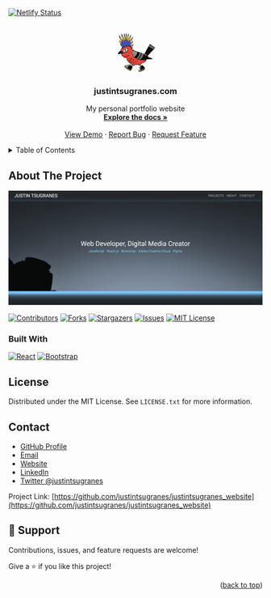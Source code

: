 <a name="readme-top"></a>

[![Netlify Status](https://api.netlify.com/api/v1/badges/a8ec3265-e384-4caa-a137-408fa79c33e8/deploy-status)](https://app.netlify.com/sites/justintsugranes/deploys)

<!-- PROJECT LOGO -->
<br />
<div align="center">
  <a href="https://github.com/justintsugranes/">
    <img src="src/logo.jpg" alt="Logo" width="80" height="80">
  </a>

<h3 align="center">justintsugranes.com</h3>

  <p align="center">
    My personal portfolio website
    <br />
    <a href="https://github.com/justintsugranes/justintsugranes_website"><strong>Explore the docs »</strong></a>
    <br />
    <br />
    <a href="https://justintsugranes.com">View Demo</a>
    ·
    <a href="https://github.com/justintsugranes/justintsugranes_website/issues">Report Bug</a>
    ·
    <a href="https://github.com/justintsugranes/justintsugranes_website/issues">Request Feature</a>
  </p>
</div>

<!-- TABLE OF CONTENTS -->
<details>
  <summary>Table of Contents</summary>
  <ol>
    <li>
      <a href="#about-the-project">About The Project</a>
      <ul>
        <li><a href="#built-with">Built With</a></li>
      </ul>
    </li>
    <li>
      <a href="#getting-started">Getting Started</a>
      <ul>
        <li><a href="#prerequisites">Prerequisites</a></li>
        <li><a href="#installation">Installation</a></li>
      </ul>
    </li>
    <li><a href="#usage">Usage</a></li>
    <li><a href="#roadmap">Roadmap</a></li>
    <li><a href="#license">License</a></li>
    <li><a href="#contact">Contact</a></li>
  </ol>
</details>

<!-- ABOUT THE PROJECT -->

## About The Project

[![Product Name Screen Shot][product-screenshot]](https://justintsugranes.com)

[![Contributors][contributors-shield]][contributors-url]
[![Forks][forks-shield]][forks-url]
[![Stargazers][stars-shield]][stars-url]
[![Issues][issues-shield]][issues-url]
[![MIT License][license-shield]][license-url]

### Built With

[![React][react.js]][react-url]
[![Bootstrap][bootstrap.com]][bootstrap-url]

<!-- GETTING STARTED -->

<!-- ## Getting Started

This is an example of how you may give instructions on setting up your project locally.
To get a local copy up and running follow these simple example steps.

### Prerequisites

This is an example of how to list things you need to use the software and how to install them.

- npm

  ```sh
  npm install npm@latest -g
  ```

### Installation

1. Get a free API Key at [https://example.com](https://example.com)
2. Clone the repo

   ```sh
   git clone https://github.com/justintsugranes/justintsugranes_website.git
   ```

3. Install NPM packages

   ```sh
   npm install
   ```

4. Enter your API in `config.js`

   ```js
   const API_KEY = 'ENTER YOUR API';
   ```

<!-- USAGE EXAMPLES -->

<!-- ## Usage

Use this space to show useful examples of how a project can be used. Additional screenshots, code examples and demos work well in this space. You may also link to more resources.

_For more examples, please refer to the [Documentation](https://example.com)_

<!-- ROADMAP -->

<!-- ## Roadmap

- [ ] Feature 1
- [ ] Feature 2
- [ ] Feature 3
  - [ ] Nested Feature

See the [open issues](https://github.com/justintsugranes/justintsugranes_website/issues) for a full list of proposed features (and known issues). -->

<!-- LICENSE -->

## License

Distributed under the MIT License. See `LICENSE.txt` for more information.

<!-- CONTACT -->

## Contact

- [GitHub Profile](https://github.com/justintsugranes 'Justin Tsugranes')
- [Email](mailto:justinjontsugranes@gmail.com?subject=Hi 'Hi, from GitHub!')
- [Website](https://justintsugranes.com 'Welcome')
- [LinkedIn](https://linkedin.com/in/justintsugranes)
- [Twitter @justintsugranes](https://twitter.com/justintsugranes)

Project Link: [https://github.com/justintsugranes/justintsugranes_website](https://github.com/justintsugranes/justintsugranes_website)

## 🤝 Support

Contributions, issues, and feature requests are welcome!

Give a ⭐️ if you like this project!

<p align="right">(<a href="#readme-top">back to top</a>)</p>

<!-- ACKNOWLEDGMENTS -->

<!-- ## Acknowledgments

- []()
- []()
- []()

<p align="right">(<a href="#readme-top">back to top</a>)</p> -->

<!-- MARKDOWN LINKS & IMAGES -->
<!-- https://www.markdownguide.org/basic-syntax/#reference-style-links -->

[product-screenshot]: src/site-screenshot.jpg
[contributors-shield]: https://img.shields.io/github/contributors/justintsugranes/justintsugranes_website.svg?style=for-the-badge
[contributors-url]: https://github.com/justintsugranes/justintsugranes_website/graphs/contributors
[forks-shield]: https://img.shields.io/github/forks/justintsugranes/justintsugranes_website.svg?style=for-the-badge
[forks-url]: https://github.com/justintsugranes/justintsugranes_website/network/members
[stars-shield]: https://img.shields.io/github/stars/justintsugranes/justintsugranes_website.svg?style=for-the-badge
[stars-url]: https://github.com/justintsugranes/justintsugranes_website/stargazers
[issues-shield]: https://img.shields.io/github/issues/justintsugranes/justintsugranes_website.svg?style=for-the-badge
[issues-url]: https://github.com/justintsugranes/justintsugranes_website/issues
[license-shield]: https://img.shields.io/github/license/justintsugranes/justintsugranes_website.svg?style=for-the-badge
[license-url]: https://github.com/justintsugranes/justintsugranes_website/blob/master/LICENSE.txt

<!-- [next.js]: https://img.shields.io/badge/next.js-000000?style=for-the-badge&logo=nextdotjs&logoColor=white -->
<!-- [next-url]: https://nextjs.org/ -->

[react.js]: https://img.shields.io/badge/React-20232A?style=for-the-badge&logo=react&logoColor=61DAFB
[react-url]: https://reactjs.org/

<!-- [vue.js]: https://img.shields.io/badge/Vue.js-35495E?style=for-the-badge&logo=vuedotjs&logoColor=4FC08D -->
<!-- [vue-url]: https://vuejs.org/ -->
<!-- [angular.io]: https://img.shields.io/badge/Angular-DD0031?style=for-the-badge&logo=angular&logoColor=white -->
<!-- [angular-url]: https://angular.io/ -->
<!-- [svelte.dev]: https://img.shields.io/badge/Svelte-4A4A55?style=for-the-badge&logo=svelte&logoColor=FF3E00 -->
<!-- [svelte-url]: https://svelte.dev/ -->
<!-- [laravel.com]: https://img.shields.io/badge/Laravel-FF2D20?style=for-the-badge&logo=laravel&logoColor=white -->
<!-- [laravel-url]: https://laravel.com -->

[bootstrap.com]: https://img.shields.io/badge/Bootstrap-563D7C?style=for-the-badge&logo=bootstrap&logoColor=white
[bootstrap-url]: https://getbootstrap.com

<!-- [jquery.com]: https://img.shields.io/badge/jQuery-0769AD?style=for-the-badge&logo=jquery&logoColor=white -->
<!-- [jquery-url]: https://jquery.com -->
